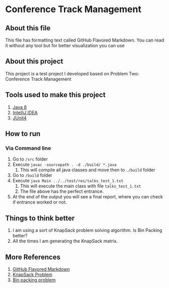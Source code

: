 # Conference Track Management

## About this file

This file has formatting text called GitHub Flavored Markdown.
You can read it without any tool but for better visualization you can use

## About this project

This project is a test project I developed based on Problem Two: Conference Track Management

## Tools used to make this project

1. [Java 8](http://www.oracle.com/technetwork/java/javase/downloads/jdk8-downloads-2133151.html)
1. [IntelliJ IDEA](https://www.jetbrains.com/idea/)
1. [JUnit4](http://junit.org/junit4/)

## How to run

### Via Command line

1. Go to ```/src``` folder
1. Execute ```javac -sourcepath . -d ./build/ *.java```
    1. This will compile all java classes and move then to ```./build``` folder
1. Go to ```/build``` folder
1. Execute ```java Main ../../test/res/talks_test_1.txt```
    1. This will execute the main class with file ```talks_test_1.txt```
    1. The file above has the perfect entrance.
1. At the end of the output you will see a final report, where you can check if entrance worked or not.
    
## Things to think better

1. I am using a sort of KnapSack problem solving algorithm. Is Bin Packing better?
1. All the times I am generating the KnapSack matrix.

## More References

1. [GitHub Flavored Markdown](https://help.github.com/categories/writing-on-github/)
1. [KnapSack Problem](https://en.wikipedia.org/wiki/Knapsack_problem)
1. [Bin packing problem](https://en.wikipedia.org/wiki/Bin_packing_problem)
